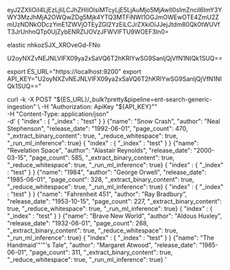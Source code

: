 eyJ2ZXIiOiI4LjEzLjIiLCJhZHIiOlsiMTcyLjE5LjAuMjo5MjAwIl0sImZnciI6ImY3YWY3MzJhMjA2OWQwZDg5Mjk4YTQ3MTFiNWI1OGJmOWEwOTE4ZmU2ZmUzNDNkODczYmE1ZWVjOTEyZGI2YzEiLCJrZXkiOiJJejJtdm80Qk0tWUVfT3JrUnhnQTp0UjZybENRZlJOVzJFWVlFTU9WOEF3In0=

elastic
nhkozSJX_XROveGd-FNo


U2oyNXZvNEJNLVlFX09ya2xSaVQ6T2hKRlYwSG9SanljQjVfN1NIQk1SUQ==

export ES_URL="https://localhost:9200"
export API_KEY="U2oyNXZvNEJNLVlFX09ya2xSaVQ6T2hKRlYwSG9SanljQjVfN1NIQk1SUQ=="


curl -k -X POST "${ES_URL}/_bulk?pretty&pipeline=ent-search-generic-ingestion" \
  -H "Authorization: ApiKey "${API_KEY}"" \
  -H "Content-Type: application/json" \
  -d'
{ "index" : { "_index" : "test" } }
{"name": "Snow Crash", "author": "Neal Stephenson", "release_date": "1992-06-01", "page_count": 470, "_extract_binary_content": true, "_reduce_whitespace": true, "_run_ml_inference": true}
{ "index" : { "_index" : "test" } }
{"name": "Revelation Space", "author": "Alastair Reynolds", "release_date": "2000-03-15", "page_count": 585, "_extract_binary_content": true, "_reduce_whitespace": true, "_run_ml_inference": true}
{ "index" : { "_index" : "test" } }
{"name": "1984", "author": "George Orwell", "release_date": "1985-06-01", "page_count": 328, "_extract_binary_content": true, "_reduce_whitespace": true, "_run_ml_inference": true}
{ "index" : { "_index" : "test" } }
{"name": "Fahrenheit 451", "author": "Ray Bradbury", "release_date": "1953-10-15", "page_count": 227, "_extract_binary_content": true, "_reduce_whitespace": true, "_run_ml_inference": true}
{ "index" : { "_index" : "test" } }
{"name": "Brave New World", "author": "Aldous Huxley", "release_date": "1932-06-01", "page_count": 268, "_extract_binary_content": true, "_reduce_whitespace": true, "_run_ml_inference": true}
{ "index" : { "_index" : "test" } }
{"name": "The Handmaid'"'"'s Tale", "author": "Margaret Atwood", "release_date": "1985-06-01", "page_count": 311, "_extract_binary_content": true, "_reduce_whitespace": true, "_run_ml_inference": true}
'